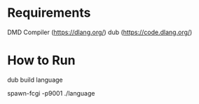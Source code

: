 # Requirements

DMD Compiler (https://dlang.org/)
dub (https://code.dlang.org/)

# How to Run

dub build language

spawn-fcgi -p9001 ./language